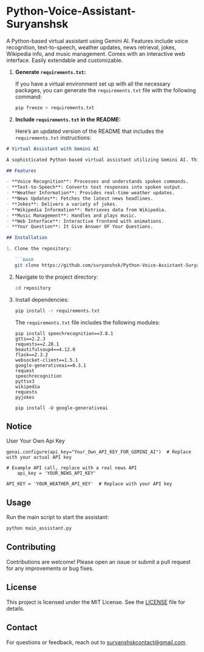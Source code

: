 # Python-Voice-Assistant-Suryanshsk
A Python-based virtual assistant using Gemini AI. Features include voice recognition, text-to-speech, weather updates, news retrieval, jokes, Wikipedia info, and music management. Comes with an interactive web interface. Easily extendable and customizable.

1. **Generate `requirements.txt`:**

   If you have a virtual environment set up with all the necessary packages, you can generate the `requirements.txt` file with the following command:

   ```bash
   pip freeze > requirements.txt
   ```

2. **Include `requirements.txt` in the README:**

   Here’s an updated version of the README that includes the `requirements.txt` instructions:

```markdown
# Virtual Assistant with Gemini AI

A sophisticated Python-based virtual assistant utilizing Gemini AI. This project integrates various functionalities to create a versatile and interactive assistant.

## Features

- **Voice Recognition**: Processes and understands spoken commands.
- **Text-to-Speech**: Converts text responses into spoken output.
- **Weather Information**: Provides real-time weather updates.
- **News Updates**: Fetches the latest news headlines.
- **Jokes**: Delivers a variety of jokes.
- **Wikipedia Information**: Retrieves data from Wikipedia.
- **Music Management**: Handles and plays music.
- **Web Interface**: Interactive frontend with animations.
- **Your Question**: It Give Answer OF Your Questions.

## Installation

1. Clone the repository:

   ```bash
   git clone https://github.com/suryanshsk/Python-Voice-Assistant-Suryanshsk.git
   ```

2. Navigate to the project directory:

   ```bash
   cd repository
   ```

3. Install dependencies:

   ```bash
   pip install -r requirements.txt
   ```

   The `requirements.txt` file includes the following modules:

   ```
   pip install speechrecognition==3.8.1
   gtts==2.2.3
   requests==2.28.1
   beautifulsoup4==4.12.0
   flask==2.3.2
   websocket-client==1.5.1
   google-generativeai==0.3.1
   request
   speechrecognition
   pyttsx3
   wikipedia
   requests
   pyjokes
   ```
   ```
   pip install -U google-generativeai
   ```
## Notice
User Your Own Api Key 
```
genai.configure(api_key="Your_Own_API_KEY_FOR_GEMINI_AI")  # Replace with your actual API key
```
```
# Example API call, replace with a real news API
    api_key = 'YOUR_NEWS_API_KEY'
```
```
API_KEY = 'YOUR_WEATHER_API_KEY'  # Replace with your API key
```
## Usage

Run the main script to start the assistant:

```bash
python main_assistant.py
```

## Contributing

Contributions are welcome! Please open an issue or submit a pull request for any improvements or bug fixes.

## License

This project is licensed under the MIT License. See the [LICENSE](LICENSE) file for details.

## Contact

For questions or feedback, reach out to [suryanshskcontact@gmail.com](mailto:your-email@example.com).

```
